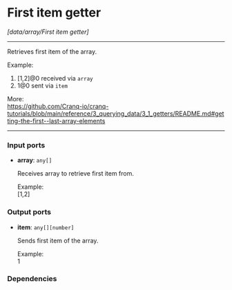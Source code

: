 # First item getter

_[data/array/First item getter]_

---

Retrieves first item of the array.  
  
Example:  
1. [1,2]@0 received via `array`  
2. 1@0 sent via `item`  
  
More:  
https://github.com/Cranq-io/cranq-tutorials/blob/main/reference/3_querying_data/3_1_getters/README.md#getting-the-first--last-array-elements  

---

### Input ports

* __array__: ` any[] `

    Receives array to retrieve first item from.  
      
    Example:  
    [1,2]  

### Output ports

* __item__: ` any[][number] `

    Sends first item of the array.  
      
    Example:  
    1  

### Dependencies




